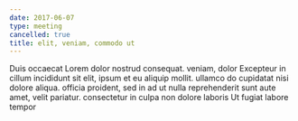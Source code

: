 ```yaml
---
date: 2017-06-07
type: meeting
cancelled: true
title: elit, veniam, commodo ut
---
```

Duis occaecat Lorem dolor nostrud consequat. veniam, dolor Excepteur in cillum incididunt sit elit, ipsum et eu aliquip mollit. ullamco do cupidatat nisi dolore aliqua. officia proident, sed in ad ut nulla reprehenderit sunt aute amet, velit pariatur. consectetur in culpa non dolore laboris Ut fugiat labore tempor